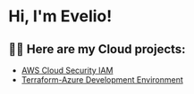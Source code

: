 <h1>Hi, I'm Evelio! </h1>

<h2>👨‍💻 Here are my Cloud projects:</h2>

- [AWS Cloud Security IAM](https://github.com/EvelioMorales/AWS-Cloud-Security-IAM/blob/main/README.md)
- [Terraform-Azure Development Environment](https://github.com/EvelioMorales/Terraform-Dev-environment-Azure/blob/main/README.md)
